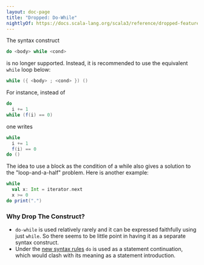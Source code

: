 ```yaml
---
layout: doc-page
title: "Dropped: Do-While"
nightlyOf: https://docs.scala-lang.org/scala3/reference/dropped-features/do-while.html
---
```


The syntax construct
```scala
do <body> while <cond>
```
is no longer supported. Instead, it is recommended to use the equivalent `while` loop
below:
```scala
while ({ <body> ; <cond> }) ()
```
For instance, instead of
```scala
do
  i += 1
while (f(i) == 0)
```
one writes
```scala
while
  i += 1
  f(i) == 0
do ()
```
The idea to use a block as the condition of a while also gives a solution
to the "loop-and-a-half" problem. Here is another example:
```scala
while
  val x: Int = iterator.next
  x >= 0
do print(".")
```

### Why Drop The Construct?

 - `do-while` is used relatively rarely and it can be expressed faithfully using just `while`. So there seems to be little point in having it as a separate syntax construct.
 - Under the [new syntax rules](../other-new-features/control-syntax.md) `do` is used as a statement continuation, which would clash with its meaning as a statement introduction.
